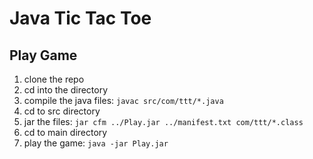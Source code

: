 # Java Tic Tac Toe

## Play Game
1. clone the repo
2. cd into the directory
3. compile the java files: `javac src/com/ttt/*.java`
4. cd to src directory
5. jar the files: `jar cfm ../Play.jar ../manifest.txt com/ttt/*.class`
6. cd to main directory 
7. play the game: `java -jar Play.jar`
